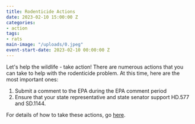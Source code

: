 ```yaml
---
title: Rodenticide Actions
date: 2023-02-10 15:00:00 Z
categories:
- action
tags:
- rats
main-image: "/uploads/0.jpeg"
event-start-date: 2023-02-10 00:00:00 Z
---
```


Let's help the wildlife - take action! There are numerous actions that you can take to help with the rodenticide problem. At this time, here are the most important ones:
1. Submit a comment to the EPA during the EPA comment period
2. Ensure that your state representative and state senator support HD.577 and SD.1144.

For details of how to take these actions, go [here](https://docs.google.com/document/d/11BHCjs9Luw-z9G4UPbc9yumLaSpDTdhZZVQPZzl2FIk/edit).
